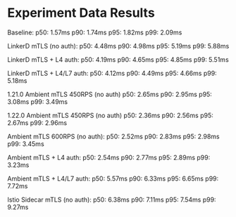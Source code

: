 # Experiment Data Results

Baseline:
p50: 1.57ms
p90: 1.74ms
p95: 1.82ms
p99: 2.09ms

LinkerD mTLS (no auth):
p50: 4.48ms
p90: 4.98ms
p95: 5.19ms
p99: 5.88ms

LinkerD mTLS + L4 auth:
p50: 4.19ms
p90: 4.65ms
p95: 4.85ms
p99: 5.51ms

LinkerD mTLS + L4/L7 auth:
p50: 4.12ms
p90: 4.49ms
p95: 4.66ms
p99: 5.18ms

1.21.0 Ambient mTLS 450RPS (no auth)
p50: 2.65ms
p90: 2.95ms
p95: 3.08ms
p99: 3.49ms

1.22.0 Ambient mTLS 450RPS (no auth)
p50: 2.36ms
p90: 2.56ms
p95: 2.67ms
p99: 2.96ms

Ambient mTLS 600RPS (no auth):
p50: 2.52ms
p90: 2.83ms
p95: 2.98ms
p99: 3.45ms

Ambient mTLS + L4 auth:
p50: 2.54ms
p90: 2.77ms
p95: 2.89ms
p99: 3.23ms

Ambient mTLS + L4/L7 auth:
p50: 5.57ms
p90: 6.33ms
p95: 6.65ms
p99: 7.72ms

Istio Sidecar mTLS (no auth):
p50: 6.38ms
p90: 7.11ms
p95: 7.54ms
p99: 9.27ms